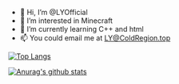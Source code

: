 - 👋 Hi, I’m @LYOfficial
- 👀 I’m interested in Minecraft
- 🌱 I’m currently learning C++ and html
- 📫 You could email me at LY@ColdRegion.top

[![Top Langs](https://github-readme-stats.vercel.app/api/top-langs/?username=LYOfficial&layout=compact)](https://github.com/LYOfficial/github-readme-stats)

[![Anurag's github stats](https://github-readme-stats.vercel.app/api?username=LYOfficial)](https://github.com/LYOfficial/github-readme-stats)
<!---
LYOfficial/LYOfficial is a ✨ special ✨ repository because its `README.md` (this file) appears on your GitHub profile.
You can click the Preview link to take a look at your changes.
--->
